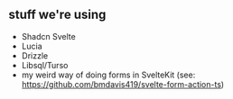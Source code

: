 ## stuff we're using

- Shadcn Svelte
- Lucia
- Drizzle
- Libsql/Turso
- my weird way of doing forms in SvelteKit (see: https://github.com/bmdavis419/svelte-form-action-ts)